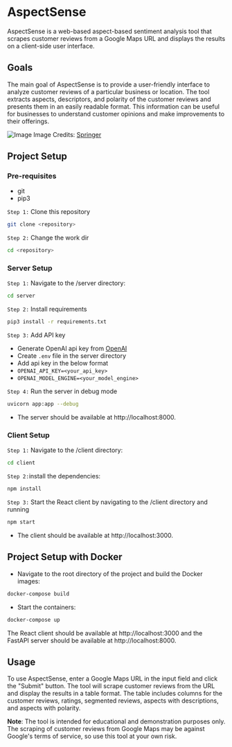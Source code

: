# AspectSense

AspectSense is a web-based aspect-based sentiment analysis tool that scrapes customer reviews from a Google Maps URL and displays the results on a client-side user interface.

## Goals

The main goal of AspectSense is to provide a user-friendly interface to analyze customer reviews of a particular business or location. The tool extracts aspects, descriptors, and polarity of the customer reviews and presents them in an easily readable format. This information can be useful for businesses to understand customer opinions and make improvements to their offerings.

![Image](https://media.springernature.com/lw685/springer-static/image/art%3A10.1007%2Fs11042-022-13023-7/MediaObjects/11042_2022_13023_Fig1_HTML.png)
Image Credits: [Springer](https://link.springer.com/article/10.1007/s11042-022-13023-7)

## Project Setup

### Pre-requisites

- git
- pip3

`Step 1:` Clone this repository

```bash
git clone <repository>
```

`Step 2:` Change the work dir

```bash
cd <repository>
```

### Server Setup

`Step 1:` Navigate to the /server directory:

```bash
cd server
```

`Step 2:` Install requirements

```bash
pip3 install -r requirements.txt
```

`Step 3:` Add API key

- Generate OpenAI api key from [OpenAI](https://openai.com/api/)
- Create `.env` file in the server directory
- Add api key in the below format
- `OPENAI_API_KEY=<your_api_key>`
- `OPENAI_MODEL_ENGINE=<your_model_engine>`

`Step 4:` Run the server in debug mode

```bash
uvicorn app:app --debug
```

- The server should be available at http://localhost:8000.

### Client Setup

`Step 1:` Navigate to the /client directory:

```bash
cd client
```

`Step 2:`install the dependencies:

```bash
npm install
```

`Step 3:` Start the React client by navigating to the /client directory and running

```bash
npm start
```

- The client should be available at http://localhost:3000.

## Project Setup with Docker

- Navigate to the root directory of the project and build the Docker images:

```bash
docker-compose build
```

- Start the containers:

```bash
docker-compose up
```

The React client should be available at http://localhost:3000 and the FastAPI server should be available at http://localhost:8000.

## Usage

To use AspectSense, enter a Google Maps URL in the input field and click the "Submit" button. The tool will scrape customer reviews from the URL and display the results in a table format. The table includes columns for the customer reviews, ratings, segmented reviews, aspects with descriptions, and aspects with polarity.

**Note**: The tool is intended for educational and demonstration purposes only. The scraping of customer reviews from Google Maps may be against Google's terms of service, so use this tool at your own risk.
